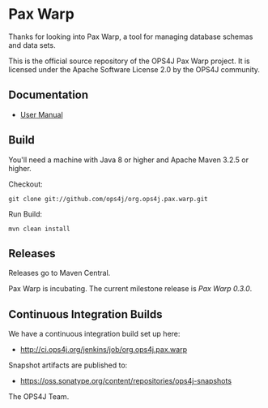 ﻿Pax Warp
========

Thanks for looking into Pax Warp, a tool for managing database schemas
and data sets.

This is the official source repository of the OPS4J Pax Warp project.
It is licensed under the Apache Software License 2.0 by the OPS4J community.

## Documentation

* [User Manual](http://ops4j.github.io/pax/warp/0.2.0/)

## Build

You'll need a machine with Java 8 or higher and Apache Maven 3.2.5
or higher.

Checkout:

    git clone git://github.com/ops4j/org.ops4j.pax.warp.git

Run Build:

    mvn clean install


## Releases

Releases go to Maven Central.

Pax Warp is incubating. The current milestone release is *Pax Warp 0.3.0*.

## Continuous Integration Builds

We have a continuous integration build set up here:

* <http://ci.ops4j.org/jenkins/job/org.ops4j.pax.warp>

Snapshot artifacts are published to:

* <https://oss.sonatype.org/content/repositories/ops4j-snapshots>


The OPS4J Team.


